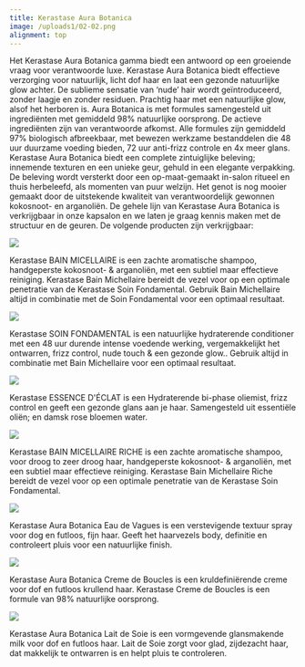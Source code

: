 ```yaml
---
title: Kerastase Aura Botanica
image: /uploads1/02-02.png
alignment: top
---
```


Het Kerastase Aura Botanica gamma biedt een antwoord op een groeiende vraag voor verantwoorde luxe. Kerastase Aura Botanica biedt effectieve verzorging voor natuurlijk, licht dof haar en laat een gezonde natuurlijke glow achter. De sublieme sensatie van ‘nude’ hair wordt geïntroduceerd, zonder laagje en zonder residuen. Prachtig haar met een natuurlijke glow, alsof het herboren is. Aura Botanica is met formules samengesteld uit ingrediënten met gemiddeld 98% natuurlijke oorsprong. De actieve ingrediënten zijn van verantwoorde afkomst. Alle formules zijn gemiddeld 97% biologisch afbreekbaar, met bewezen werkzame bestanddelen die 48 uur duurzame voeding bieden, 72 uur anti-frizz controle en 4x meer glans. Kerastase Aura Botanica biedt een complete zintuiglijke beleving; innemende texturen en een unieke geur, gehuld in een elegante verpakking. De beleving wordt versterkt door een op-maat-gemaakt in-salon ritueel en thuis herbeleefd, als momenten van puur welzijn. Het genot is nog mooier gemaakt door de uitstekende kwaliteit van verantwoordelijk gewonnen kokosnoot- en arganoliën. De gehele lijn van Kerastase Aura Botanica is verkrijgbaar in onze kapsalon en we laten je graag kennis maken met de structuur en de geuren. De volgende producten zijn verkrijgbaar:

![](/uploads1/versions/kerastase-aura-botanica-bain-micellaire-1---x----310-580x---.png)

Kerastase BAIN MICELLAIRE is een zachte aromatische shampoo, handgeperste kokosnoot- & arganoliën, met een subtiel maar effectieve reiniging. Kerastase Bain Michellaire bereidt de vezel voor op een optimale penetratie van de Kerastase Soin Fondamental. Gebruik Bain Michellaire altijd in combinatie met de Soin Fondamental voor een optimaal resultaat.

![](/uploads1/versions/kerastase-aura-botanica-soin-fondamental---x----310-580x---.png)

Kerastase SOIN FONDAMENTAL is een natuurlijke hydraterende conditioner met een 48 uur durende intense voedende werking, vergemakkelijkt het ontwarren, frizz control, nude touch & een gezonde glow.. Gebruik altijd in combinatie met Bain Michellaire voor een optimaal resultaat.

![](/uploads1/versions/kerastase-essence-déclat---x----310-580x---.png)

Kerastase ESSENCE D'ÉCLAT is een Hydraterende bi-phase oliemist, frizz control en geeft een gezonde glans aan je haar. Samengesteld uit essentiële oliën; en damsk rose bloemen water.

![](/uploads1/versions/kerastase-bain-micellaire-riche---x----310-580x---.png)

Kerastase BAIN MICELLAIRE RICHE is een zachte aromatische shampoo, voor droog to zeer droog haar, handgeperste kokosnoot- & arganoliën, met een subtiel maar effectieve reiniging. Kerastase Bain Michellaire Riche bereidt de vezel voor op een optimale penetratie van de Kerastase Soin Fondamental.

![](/uploads1/versions/kerastase-aura-botanica-eau-de-vagues---x----310-580x---.png)

Kerastase Aura Botanica Eau de Vagues is een verstevigende textuur spray voor dog en futloos, fijn haar. Geeft het haarvezels body, definitie en controleert pluis voor een natuurlijke finish.

![](/uploads1/versions/kerastase-aura-botanica-creme-de-boucles---x----310-580x---.png)

Kerastase Aura Botanica Creme de Boucles is een kruldefiniërende creme voor dof en futloos krullend haar. Kerastase Creme de Boucles is een formule van 98% natuurlijke oorsprong.

![](/uploads1/versions/kerastase-aura-botanica-lait-de-soie---x----310-580x---.png)

Kerastase Aura Botanica Lait de Soie is een vormgevende glansmakende milk voor dof en futloos haar. Lait de Soie zorgt voor glad, zijdezacht haar, dat makkelijk te ontwarren is en helpt pluis te controleren.